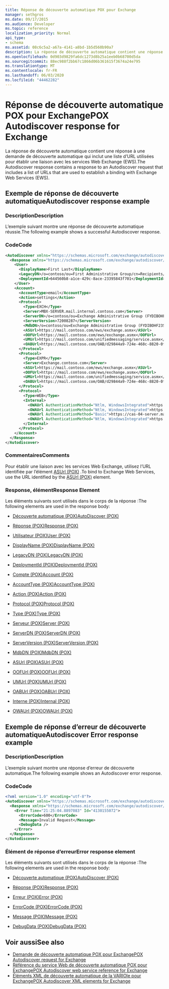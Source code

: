 ```yaml
---
title: Réponse de découverte automatique POX pour Exchange
manager: sethgros
ms.date: 09/17/2015
ms.audience: Developer
ms.topic: reference
localization_priority: Normal
api_type:
- schema
ms.assetid: 08c6c5a2-a67a-4141-a8bd-1b5d560b90a7
description: La réponse de découverte automatique contient une réponse à une demande de découverte automatique qui inclut une liste d’URL utilisées pour établir une liaison avec les services Web Exchange (EWS).
ms.openlocfilehash: 0d903d9829fa6dc1273d8b25a1eeb0b68700d5da
ms.sourcegitcommit: 88ec988f2bb67c1866d06b361615f3674a24e795
ms.translationtype: MT
ms.contentlocale: fr-FR
ms.lasthandoff: 06/03/2020
ms.locfileid: "44462282"
---
```

# <a name="pox-autodiscover-response-for-exchange"></a><span data-ttu-id="d27e9-103">Réponse de découverte automatique POX pour Exchange</span><span class="sxs-lookup"><span data-stu-id="d27e9-103">POX Autodiscover response for Exchange</span></span>

<span data-ttu-id="d27e9-104">La réponse de découverte automatique contient une réponse à une demande de découverte automatique qui inclut une liste d’URL utilisées pour établir une liaison avec les services Web Exchange (EWS).</span><span class="sxs-lookup"><span data-stu-id="d27e9-104">The Autodiscover response contains a response to an Autodiscover request that includes a list of URLs that are used to establish a binding with Exchange Web Services (EWS).</span></span>
  
## <a name="autodiscover-response-example"></a><span data-ttu-id="d27e9-105">Exemple de réponse de découverte automatique</span><span class="sxs-lookup"><span data-stu-id="d27e9-105">Autodiscover response example</span></span>

### <a name="description"></a><span data-ttu-id="d27e9-106">Description</span><span class="sxs-lookup"><span data-stu-id="d27e9-106">Description</span></span>

<span data-ttu-id="d27e9-107">L’exemple suivant montre une réponse de découverte automatique réussie.</span><span class="sxs-lookup"><span data-stu-id="d27e9-107">The following example shows a successful Autodiscover response.</span></span>
  
### <a name="code"></a><span data-ttu-id="d27e9-108">Code</span><span class="sxs-lookup"><span data-stu-id="d27e9-108">Code</span></span>

```XML
<Autodiscover xmlns="https://schemas.microsoft.com/exchange/autodiscover/responseschema/2006">
  <Response xmlns="https://schemas.microsoft.com/exchange/autodiscover/outlook/responseschema/2006a">
    <User>
      <DisplayName>First Last</DisplayName>
      <LegacyDN>/o=contoso/ou=First Administrative Group/cn=Recipients/cn=iuser885646</LegacyDN>
      <DeploymentId>644560b8-a1ce-429c-8ace-23395843f701</DeploymentId>
    </User>
    <Account>
      <AccountType>email</AccountType>
      <Action>settings</Action>
      <Protocol>
        <Type>EXCH</Type>
        <Server>MBX-SERVER.mail.internal.contoso.com</Server>
        <ServerDN>/o=contoso/ou=Exchange Administrative Group (FYDIBOHF23SPDLT)/cn=Configuration/cn=Servers/cn=MBX-SERVER</ServerDN>
        <ServerVersion>72008287</ServerVersion>
        <MdbDN>/o=contoso/ou=Exchange Administrative Group (FYDIBOHF23SPDLT)/cn=Configuration/cn=Servers/cn=MBX-SERVER/cn=Microsoft Private MDB</MdbDN>
        <ASUrl>https://mail.contoso.com/ews/exchange.asmx</ASUrl>
        <OOFUrl>https://mail.contoso.com/ews/exchange.asmx</OOFUrl>
        <UMUrl>https://mail.contoso.com/unifiedmessaging/service.asmx</UMUrl>
        <OABUrl>https://mail.contoso.com/OAB/d29844a9-724e-468c-8820-0f7b345b767b/</OABUrl>
      </Protocol>
      <Protocol>
        <Type>EXPR</Type>
        <Server>Exchange.contoso.com</Server>
        <ASUrl>https://mail.contoso.com/ews/exchange.asmx</ASUrl>
        <OOFUrl>https://mail.contoso.com/ews/exchange.asmx</OOFUrl>
        <UMUrl>https://mail.contoso.com/unifiedmessaging/service.asmx</UMUrl>
        <OABUrl>https://mail.contoso.com/OAB/d29844a9-724e-468c-8820-0f7b345b767b/</OABUrl>
      </Protocol>
      <Protocol>
        <Type>WEB</Type>
        <Internal>
          <OWAUrl AuthenticationMethod="Ntlm, WindowsIntegrated">https://cas-01-server.mail.internal.contoso.com/owa</OWAUrl>
          <OWAUrl AuthenticationMethod="Ntlm, WindowsIntegrated">https://cas-02-server.mail.internal.contoso.com/owa</OWAUrl>
          <OWAUrl AuthenticationMethod="Basic">https://cas-04-server.mail.internal.contoso.com/owa</OWAUrl>
          <OWAUrl AuthenticationMethod="Ntlm, WindowsIntegrated">https://cas-05-server.mail.internal.contoso.com/owa</OWAUrl>
        </Internal>
      </Protocol>
    </Account>
  </Response>
</Autodiscover>
```

### <a name="comments"></a><span data-ttu-id="d27e9-109">Commentaires</span><span class="sxs-lookup"><span data-stu-id="d27e9-109">Comments</span></span>

<span data-ttu-id="d27e9-110">Pour établir une liaison avec les services Web Exchange, utilisez l’URL identifiée par l’élément [ASUrl (POX)](asurl-pox.md) .</span><span class="sxs-lookup"><span data-stu-id="d27e9-110">To bind to Exchange Web Services, use the URL identified by the [ASUrl (POX)](asurl-pox.md) element.</span></span> 
  
### <a name="response-element"></a><span data-ttu-id="d27e9-111">Response, élément</span><span class="sxs-lookup"><span data-stu-id="d27e9-111">Response Element</span></span>

<span data-ttu-id="d27e9-112">Les éléments suivants sont utilisés dans le corps de la réponse :</span><span class="sxs-lookup"><span data-stu-id="d27e9-112">The following elements are used in the response body:</span></span>
  
- [<span data-ttu-id="d27e9-113">Découverte automatique (POX)</span><span class="sxs-lookup"><span data-stu-id="d27e9-113">AutoDiscover (POX)</span></span>](autodiscover-pox.md)
    
- [<span data-ttu-id="d27e9-114">Réponse (POX)</span><span class="sxs-lookup"><span data-stu-id="d27e9-114">Response (POX)</span></span>](response-pox.md)
    
- [<span data-ttu-id="d27e9-115">Utilisateur (POX)</span><span class="sxs-lookup"><span data-stu-id="d27e9-115">User (POX)</span></span>](user-pox.md)
    
- [<span data-ttu-id="d27e9-116">DisplayName (POX)</span><span class="sxs-lookup"><span data-stu-id="d27e9-116">DisplayName (POX)</span></span>](displayname-pox.md)
    
- [<span data-ttu-id="d27e9-117">LegacyDN (POX)</span><span class="sxs-lookup"><span data-stu-id="d27e9-117">LegacyDN (POX)</span></span>](legacydn-pox.md)
    
- [<span data-ttu-id="d27e9-118">DeploymentId (POX)</span><span class="sxs-lookup"><span data-stu-id="d27e9-118">DeploymentId (POX)</span></span>](deploymentid-pox.md)
    
- [<span data-ttu-id="d27e9-119">Compte (POX)</span><span class="sxs-lookup"><span data-stu-id="d27e9-119">Account (POX)</span></span>](account-pox.md)
    
- [<span data-ttu-id="d27e9-120">AccountType (POX)</span><span class="sxs-lookup"><span data-stu-id="d27e9-120">AccountType (POX)</span></span>](accounttype-pox.md)
    
- [<span data-ttu-id="d27e9-121">Action (POX)</span><span class="sxs-lookup"><span data-stu-id="d27e9-121">Action (POX)</span></span>](action-pox.md)
    
- [<span data-ttu-id="d27e9-122">Protocol (POX)</span><span class="sxs-lookup"><span data-stu-id="d27e9-122">Protocol (POX)</span></span>](protocol-pox.md)
    
- [<span data-ttu-id="d27e9-123">Type (POX)</span><span class="sxs-lookup"><span data-stu-id="d27e9-123">Type (POX)</span></span>](type-pox.md)
    
- [<span data-ttu-id="d27e9-124">Serveur (POX)</span><span class="sxs-lookup"><span data-stu-id="d27e9-124">Server (POX)</span></span>](server-pox.md)
    
- [<span data-ttu-id="d27e9-125">ServerDN (POX)</span><span class="sxs-lookup"><span data-stu-id="d27e9-125">ServerDN (POX)</span></span>](serverdn-pox.md)
    
- [<span data-ttu-id="d27e9-126">ServerVersion (POX)</span><span class="sxs-lookup"><span data-stu-id="d27e9-126">ServerVersion (POX)</span></span>](serverversion-pox.md)
    
- [<span data-ttu-id="d27e9-127">MdbDN (POX)</span><span class="sxs-lookup"><span data-stu-id="d27e9-127">MdbDN (POX)</span></span>](mdbdn-pox.md)
    
- [<span data-ttu-id="d27e9-128">ASUrl (POX)</span><span class="sxs-lookup"><span data-stu-id="d27e9-128">ASUrl (POX)</span></span>](asurl-pox.md)
    
- [<span data-ttu-id="d27e9-129">OOFUrl (POX)</span><span class="sxs-lookup"><span data-stu-id="d27e9-129">OOFUrl (POX)</span></span>](oofurl-pox.md)
    
- [<span data-ttu-id="d27e9-130">UMUrl (POX)</span><span class="sxs-lookup"><span data-stu-id="d27e9-130">UMUrl (POX)</span></span>](umurl-pox.md)
    
- [<span data-ttu-id="d27e9-131">OABUrl (POX)</span><span class="sxs-lookup"><span data-stu-id="d27e9-131">OABUrl (POX)</span></span>](oaburl-pox.md)
    
- [<span data-ttu-id="d27e9-132">Interne (POX)</span><span class="sxs-lookup"><span data-stu-id="d27e9-132">Internal (POX)</span></span>](internal-pox.md)
    
- [<span data-ttu-id="d27e9-133">OWAUrl (POX)</span><span class="sxs-lookup"><span data-stu-id="d27e9-133">OWAUrl (POX)</span></span>](owaurl-pox.md)
    
## <a name="autodiscover-error-response-example"></a><span data-ttu-id="d27e9-134">Exemple de réponse d’erreur de découverte automatique</span><span class="sxs-lookup"><span data-stu-id="d27e9-134">Autodiscover Error response example</span></span>

### <a name="description"></a><span data-ttu-id="d27e9-135">Description</span><span class="sxs-lookup"><span data-stu-id="d27e9-135">Description</span></span>

<span data-ttu-id="d27e9-136">L’exemple suivant montre une réponse d’erreur de découverte automatique.</span><span class="sxs-lookup"><span data-stu-id="d27e9-136">The following example shows an Autodiscover error response.</span></span>
  
### <a name="code"></a><span data-ttu-id="d27e9-137">Code</span><span class="sxs-lookup"><span data-stu-id="d27e9-137">Code</span></span>

```XML
<?xml version="1.0" encoding="utf-8"?>
<Autodiscover xmlns="https://schemas.microsoft.com/exchange/autodiscover/responseschema/2006">
  <Response xmlns="https://schemas.microsoft.com/exchange/autodiscover/responseschema/2006">
    <Error Time="21:25:04.8897083" Id="4130155072">
      <ErrorCode>600</ErrorCode>
      <Message>Invalid Request</Message>
      <DebugData />
    </Error>
  </Response>
</Autodiscover>
```

### <a name="error-response-element"></a><span data-ttu-id="d27e9-138">Élément de réponse d’erreur</span><span class="sxs-lookup"><span data-stu-id="d27e9-138">Error response element</span></span>

<span data-ttu-id="d27e9-139">Les éléments suivants sont utilisés dans le corps de la réponse :</span><span class="sxs-lookup"><span data-stu-id="d27e9-139">The following elements are used in the response body:</span></span>
  
- [<span data-ttu-id="d27e9-140">Découverte automatique (POX)</span><span class="sxs-lookup"><span data-stu-id="d27e9-140">AutoDiscover (POX)</span></span>](autodiscover-pox.md)
    
- [<span data-ttu-id="d27e9-141">Réponse (POX)</span><span class="sxs-lookup"><span data-stu-id="d27e9-141">Response (POX)</span></span>](response-pox.md)
    
- [<span data-ttu-id="d27e9-142">Erreur (POX)</span><span class="sxs-lookup"><span data-stu-id="d27e9-142">Error (POX)</span></span>](error-pox.md)
    
- [<span data-ttu-id="d27e9-143">ErrorCode (POX)</span><span class="sxs-lookup"><span data-stu-id="d27e9-143">ErrorCode (POX)</span></span>](errorcode-pox.md)
    
- [<span data-ttu-id="d27e9-144">Message (POX)</span><span class="sxs-lookup"><span data-stu-id="d27e9-144">Message (POX)</span></span>](message-pox.md)
    
- [<span data-ttu-id="d27e9-145">DebugData (POX)</span><span class="sxs-lookup"><span data-stu-id="d27e9-145">DebugData (POX)</span></span>](debugdata-pox.md)
    
## <a name="see-also"></a><span data-ttu-id="d27e9-146">Voir aussi</span><span class="sxs-lookup"><span data-stu-id="d27e9-146">See also</span></span>

- [<span data-ttu-id="d27e9-147">Demande de découverte automatique POX pour Exchange</span><span class="sxs-lookup"><span data-stu-id="d27e9-147">POX Autodiscover request for Exchange</span></span>](pox-autodiscover-request-for-exchange.md)
- [<span data-ttu-id="d27e9-148">Référence du service Web de découverte automatique POX pour Exchange</span><span class="sxs-lookup"><span data-stu-id="d27e9-148">POX Autodiscover web service reference for Exchange</span></span>](pox-autodiscover-web-service-reference-for-exchange.md) 
- [<span data-ttu-id="d27e9-149">Éléments XML de découverte automatique de la VARIOle pour Exchange</span><span class="sxs-lookup"><span data-stu-id="d27e9-149">POX Autodiscover XML elements for Exchange</span></span>](pox-autodiscover-xml-elements-for-exchange.md)

